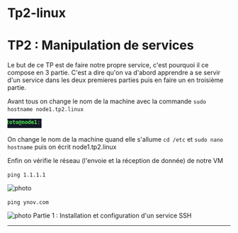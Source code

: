 # Tp2-linux

# TP2 : Manipulation de services

Le but de ce TP est de faire notre propre service, c'est pourquoi il ce compose en 3 partie. C'est a dire qu'on va d'abord apprendre a se servir d'un service dans les deux premieres parties puis en faire un en troisième partie.

Avant tous on change le nom de la machine avec la commande ```sudo hostname node1.tp2.linux```

<img src="Images/node.png" alt="photo"/>

On change le nom de la machine quand elle s'allume ```cd /etc``` et ```sudo nano hostname``` puis on écrit node1.tp2.linux

Enfin on vérifie le réseau (l'envoie et la réception de donnée) de notre VM

```ping 1.1.1.1```

<img src="Images/ping 1.1.1.1.png" alt="photo"/>

```ping ynov.com```

<img src="Images/ping ynov.com.png" alt="photo"/>
Partie 1 : Installation et configuration d'un service SSH

---